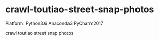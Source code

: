 # crawl-toutiao-street-snap-photos

Platform: Python3.6 Anaconda3 PyCharm2017

crawl toutiao street snap photos
